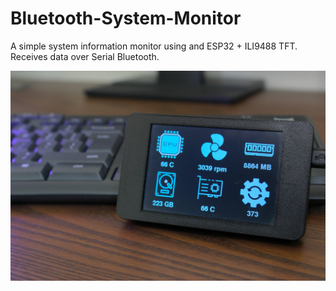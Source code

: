 # Bluetooth-System-Monitor
 A simple system information monitor using and ESP32 + ILI9488 TFT. Receives data over Serial Bluetooth.

 ![alt text](/assets/main_image.jpg "Bluetooth-System-Monitor")

